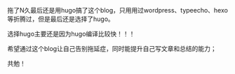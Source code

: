 


拖了N久最后还是用hugo搞了这个blog，只用用过wordpress、typeecho、hexo等折腾过，但是最后还是选择了hugo。

选择hugo主要还是因为hugo编译比较快！！！

希望通过这个blog让自己告别拖延症，同时能提升自己写文章和总结的能力；

共勉！







